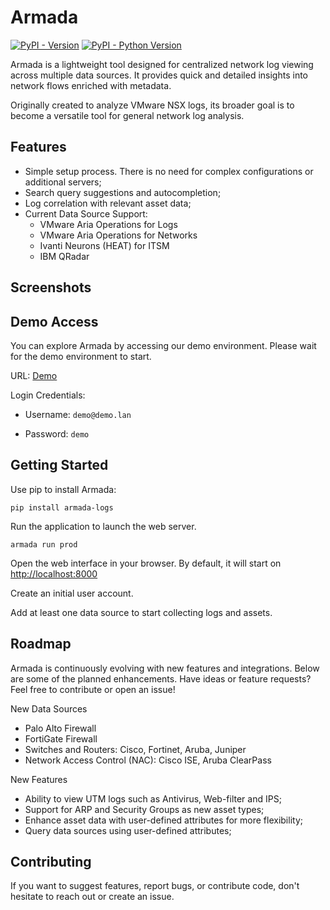 # Armada

[![PyPI - Version](https://img.shields.io/pypi/v/armada-logs?label=pypi%20package&color=blue)](https://github.com/Viter-0/armada)
[![PyPI - Python Version](https://img.shields.io/pypi/pyversions/armada-logs?color=blue)](https://github.com/Viter-0/armada)

Armada is a lightweight tool designed for centralized network log viewing across multiple data sources. It provides quick and detailed insights into network flows enriched with metadata.

Originally created to analyze VMware NSX logs, its broader goal is to become a versatile tool for general network log analysis.

## Features

- Simple setup process. There is no need for complex configurations or additional servers;
- Search query suggestions and autocompletion;
- Log correlation with relevant asset data;
- Current Data Source Support:
  - VMware Aria Operations for Logs
  - VMware Aria Operations for Networks
  - Ivanti Neurons (HEAT) for ITSM
  - IBM QRadar

## Screenshots

## Demo Access

You can explore Armada by accessing our demo environment. Please wait for the demo environment to start.

URL: [Demo](https://armada-pida.onrender.com/)

Login Credentials:

- Username: `demo@demo.lan`

- Password: `demo`

## Getting Started

Use pip to install Armada:

```console
pip install armada-logs
```

Run the application to launch the web server.

```console
armada run prod
```

Open the web interface in your browser. By default, it will start on <http://localhost:8000>

Create an initial user account.

Add at least one data source to start collecting logs and assets.

## Roadmap

Armada is continuously evolving with new features and integrations. Below are some of the planned enhancements. Have ideas or feature requests? Feel free to contribute or open an issue!

New Data Sources

- Palo Alto Firewall
- FortiGate Firewall
- Switches and Routers: Cisco, Fortinet, Aruba, Juniper
- Network Access Control (NAC): Cisco ISE, Aruba ClearPass

New Features

- Ability to view UTM logs such as Antivirus, Web-filter and IPS;
- Support for ARP and Security Groups as new asset types;
- Enhance asset data with user-defined attributes for more flexibility;
- Query data sources using user-defined attributes;

## Contributing

If you want to suggest features, report bugs, or contribute code, don't hesitate to reach out or create an issue.
